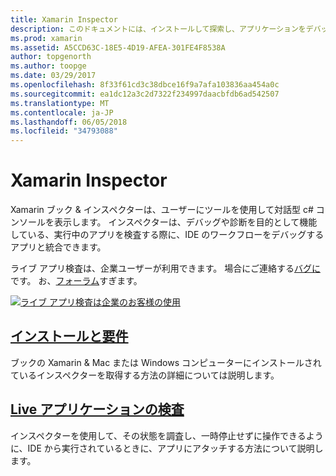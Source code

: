 ```yaml
---
title: Xamarin Inspector
description: このドキュメントには、インストールして探索し、アプリケーションをデバッグする Xamarin インスペクターを使用する方法を説明するガイドへのリンクがします。
ms.prod: xamarin
ms.assetid: A5CCD63C-18E5-4D19-AFEA-301FE4F8538A
author: topgenorth
ms.author: toopge
ms.date: 03/29/2017
ms.openlocfilehash: 8f33f61cd3c38dbce16f9a7afa103836aa454a0c
ms.sourcegitcommit: ea1dc12a3c2d7322f234997daacbfdb6ad542507
ms.translationtype: MT
ms.contentlocale: ja-JP
ms.lasthandoff: 06/05/2018
ms.locfileid: "34793088"
---
```

# <a name="xamarin-inspector"></a>Xamarin Inspector

Xamarin ブック & インスペクターは、ユーザーにツールを使用して対話型 c# コンソールを表示します。 インスペクターは、デバッグや診断を目的として機能している、実行中のアプリを検査する際に、IDE のワークフローをデバッグするアプリと統合できます。

ライブ アプリ検査は、企業ユーザーが利用できます。 場合にご連絡する[バグに](~/tools/inspector/install.md#reporting-bugs)です。 お、[フォーラム](https://forums.xamarin.com/categories/inspector)すぎます。

[![](images/interactive-1.0.0-bike-inspect-3d-small.png "ライブ アプリ検査は企業のお客様の使用")](images/interactive-1.0.0-bike-inspect-3d.png#lightbox)

## <a name="installation-and-requirementstoolsinspectorinstallmd"></a>[インストールと要件](~/tools/inspector/install.md)

ブックの Xamarin & Mac または Windows コンピューターにインストールされているインスペクターを取得する方法の詳細については説明します。

## <a name="inspecting-live-applicationstoolsinspectorinspectmd"></a>[Live アプリケーションの検査](~/tools/inspector/inspect.md)

インスペクターを使用して、その状態を調査し、一時停止せずに操作できるように、IDE から実行されているときに、アプリにアタッチする方法について説明します。


